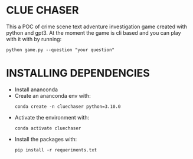 # CLUE CHASER

This a POC of crime scene text adventure investigation game created with python and gpt3.
At the moment the game is cli based and you can play with it with by running:

```shell
python game.py --question "your question"
```

# INSTALLING DEPENDENCIES

- Install ananconda
- Create an ananconda env with:
  ```shell
  conda create -n cluechaser python=3.10.0
  ```
- Activate the environment with:
  ```shell
  conda activate cluechaser
  ```
- Install the packages with:
  ```shell
  pip install -r requeriments.txt
  ```
